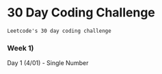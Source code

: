 # 30 Day Coding Challenge

```
Leetcode's 30 day coding challenge
```

### Week 1)

Day 1 (4/01) - Single Number